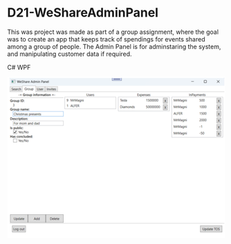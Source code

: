 # D21-WeShareAdminPanel

This was project was made as part of a group assignment, where the goal was to create an app that keeps track of spendings for events shared among a group of people.
The Admin Panel is for adminstaring the system, and manipulating customer data if required. 

C# WPF

![Image](weshare.PNG)
